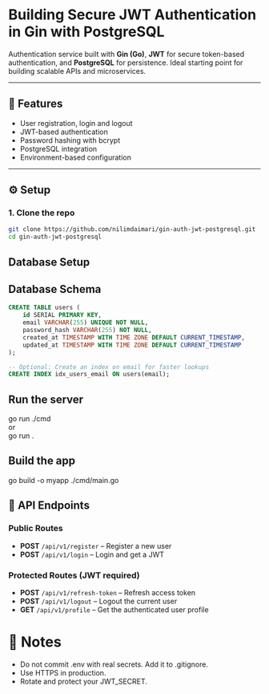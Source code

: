 # Building Secure JWT Authentication in Gin with PostgreSQL

Authentication service built with **Gin (Go)**, **JWT** for secure token-based
authentication, and **PostgreSQL** for persistence. Ideal starting point for
building scalable APIs and microservices.

---

## 📖 Features

- User registration, login and logout
- JWT-based authentication
- Password hashing with bcrypt
- PostgreSQL integration
- Environment-based configuration

---

## ⚙️ Setup

### 1. Clone the repo

```bash
git clone https://github.com/nilimdaimari/gin-auth-jwt-postgresql.git
cd gin-auth-jwt-postgresql
```

## Database Setup

## Database Schema

```sql
CREATE TABLE users (
    id SERIAL PRIMARY KEY,
    email VARCHAR(255) UNIQUE NOT NULL,
    password_hash VARCHAR(255) NOT NULL,
    created_at TIMESTAMP WITH TIME ZONE DEFAULT CURRENT_TIMESTAMP,
    updated_at TIMESTAMP WITH TIME ZONE DEFAULT CURRENT_TIMESTAMP
);

-- Optional: Create an index on email for faster lookups
CREATE INDEX idx_users_email ON users(email);
```

## Run the server

go run ./cmd\
or\
go run .

## Build the app

go build -o myapp ./cmd/main.go

## 🔑 API Endpoints

### Public Routes

- **POST** `/api/v1/register` – Register a new user
- **POST** `/api/v1/login` – Login and get a JWT

### Protected Routes (JWT required)

- **POST** `/api/v1/refresh-token` – Refresh access token
- **POST** `/api/v1/logout` – Logout the current user
- **GET** `/api/v1/profile` – Get the authenticated user profile

# 📌 Notes

- Do not commit .env with real secrets. Add it to .gitignore.
- Use HTTPS in production.
- Rotate and protect your JWT_SECRET.
